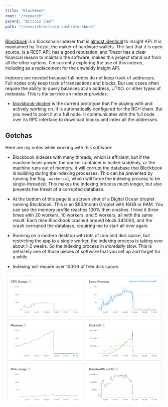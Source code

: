 ```yaml
---
title: "BlockBook"
root: "/research"
parent: "Bitcoin Cash"
path: "/research/bitcoin-cash/blockbook"
---
```


[Blockbook](https://github.com/trezor/blockbook) is a blockchain indexer that
is [almost identical](https://gist.github.com/christroutner/ff1af0ee4f5a207571fe7857acdc916e) to
Insight API. It is maintained by Trezor, the maker of hardware wallets.
The fact that it is open source, is a REST API, has a good reputation,
and Trezor has a clear
financial reason to maintain the software, makes this project stand out from
all the other options.
I'm currently exploring the use of this indexer, including as a
replacement for the unwieldy Insight API.

Indexers are needed because full nodes do not keep track of addresses. Full nodes
only keep track of transactions and blocks. But use cases often require
the ability to
query balances at an address, UTXO, or other types of metadata. This is the service
an indexer provides.

- [blockbook-docker](https://github.com/christroutner/blockbook-docker) is the
current prototype that I'm playing with and actively working on. It is
automatically configured for the BCH chain. But you need to point it at a full node.
It communicates with the full node over its RPC interface to download blocks and
index all the addresses.

## Gotchas

Here are my notes while working with this software:

- Blockbook indexes with many threads, which is efficient, but if the machine
loses power, the docker container is halted suddenly, or the machine runs out of
memory, it will corrupt the database
that Blockbook is building during the indexing processes. This can be prevented
by running the flag `-workers=1`, which will force the indexing process to be
single-threaded. This makes the indexing process much longer, but also prevents
the threat of a corrupted database.

- At the bottom of this page is a screen shot of a Digital Ocean droplet running
Blockbook. This is an $80/month Droplet with 16GB or RAM. You can see the memory
profile reaches 100% then crashes. I tried it three times with 20 workers,
10 workers, and 5 workers, all with the same result. Each time Blockbook crashed
around block 345000, and the crash corrupted the database, requiring me to start
all over again.

- Running on a modern desktop with lots of ram and disk space, but restricting
the app to a single worker, the indexing process
is taking over about 1-2 weeks. So the indexing process in *incredibly* slow.
This is definitely one of those pieces of software that you set up and forget
for a while.

- Indexing will require over 100GB of free disk space.

![test](do-blockbook-crash.jpg)
